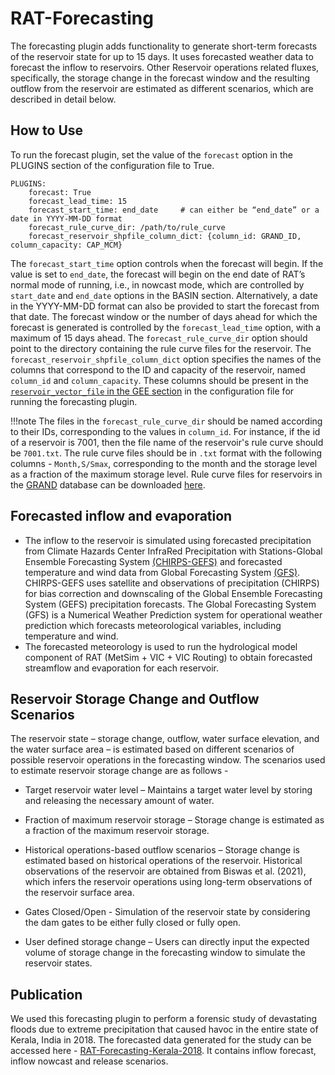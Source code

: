 # RAT-Forecasting

The forecasting plugin adds functionality to generate short-term forecasts of the reservoir state for up to 15 days. It uses forecasted weather data to forecast the inflow to reservoirs. Other Reservoir operations related fluxes, specifically, the storage change in the forecast window and the resulting outflow from the reservoir are estimated as different scenarios, which are described in detail below. 

## How to Use
To run the forecast plugin, set the value of the `forecast` option in the PLUGINS section of the configuration file to True.

```
PLUGINS: 
	forecast: True 
	forecast_lead_time: 15
	forecast_start_time: end_date     # can either be “end_date” or a date in YYYY-MM-DD format
	forecast_rule_curve_dir: /path/to/rule_curve
	forecast_reservoir_shpfile_column_dict: {column_id: GRAND_ID, column_capacity: CAP_MCM}
```

The `forecast_start_time` option controls when the forecast will begin. If the value is set to `end_date`, the forecast will begin on the end date of RAT’s normal mode of running, i.e., in nowcast mode, which are controlled by `start_date` and `end_date` options in the BASIN section. Alternatively, a date in the YYYY-MM-DD format can also be provided to start the forecast from that date. The forecast window or the number of days ahead for which the forecast is generated is controlled by the `forecast_lead_time` option, with a maximum of 15 days ahead. The `forecast_rule_curve_dir` option should point to the directory containing the rule curve files for the reservoir. The `forecast_reservoir_shpfile_column_dict` option specifies the names of the columns that correspond to the ID and capacity of the reservoir, named `column_id` and `column_capacity`. These columns should be present in the [`reservoir_vector_file` in the GEE section](../../Configuration/rat_config/#gee) in the configuration file for running the forecasting plugin. 

!!!note
	The files in the `forecast_rule_curve_dir` should be named according to their IDs, corresponding to the values in `column_id`. For instance, if the id of a reservoir is 7001, then the file name of the reservoir's rule curve should be `7001.txt`. The rule curve files should be in `.txt` format with the following columns - `Month,S/Smax`, corresponding to the month and the storage level as a fraction of the maximum storage level. Rule curve files for reservoirs in the [GRAND](https://www.globaldamwatch.org/grand) database can be downloaded [here](https://www.dropbox.com/scl/fi/jtquzasjdv2tz1vtupgq5/rc.zip?rlkey=4svbutjd3aup255pnrlgnxbkl&dl=0). 

## Forecasted inflow and evaporation 
- The inflow to the reservoir is simulated using forecasted precipitation from Climate Hazards Center InfraRed Precipitation with Stations-Global Ensemble Forecasting System [(CHIRPS-GEFS)](https://chc.ucsb.edu/data/chirps-gefs) and forecasted temperature and wind data from Global Forecasting System [(GFS)](https://www.ncei.noaa.gov/products/weather-climate-models/global-forecast). CHIRPS-GEFS uses satellite and observations of precipitation (CHIRPS) for bias correction and downscaling of the Global Ensemble Forecasting System (GEFS) precipitation forecasts. The Global Forecasting System (GFS) is a Numerical Weather Prediction system for operational weather prediction which forecasts meteorological variables, including temperature and wind.
- The forecasted meteorology is used to run the hydrological model component of RAT (MetSim + VIC + VIC Routing) to obtain forecasted streamflow and evaporation for each reservoir.

## Reservoir Storage Change and Outflow Scenarios 
The reservoir state – storage change, outflow, water surface elevation, and the water surface area – is estimated based on different scenarios of possible reservoir operations in the forecasting window. The scenarios used to estimate reservoir storage change are as follows -  

- Target reservoir water level – Maintains a target water level by storing and releasing the necessary amount of water. 

- Fraction of maximum reservoir storage – Storage change is estimated as a fraction of the maximum reservoir storage. 

- Historical operations-based outflow scenarios – Storage change is estimated based on historical operations of the reservoir. Historical observations of the reservoir are obtained from Biswas et al. (2021), which infers the reservoir operations using long-term observations of the reservoir surface area. 

- Gates Closed/Open - Simulation of the reservoir state by considering the dam gates to be either fully closed or fully open. 

- User defined storage change – Users can directly input the expected volume of storage change in the forecasting window to simulate the reservoir states.

## Publication

We used this forecasting plugin to perform a forensic study of devastating floods due to extreme precipitation that caused havoc in the entire state of Kerala, India in 2018. The forecasted data generated for the study can be accessed here - [RAT-Forecasting-Kerala-2018](forecasting-data.zip). It contains inflow forecast, inflow nowcast and release scenarios.